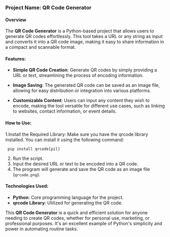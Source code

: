 ### Project Name: QR Code Generator

#### Overview

The **QR Code Generator** is a Python-based project that allows users to generate QR codes effortlessly. This tool takes a URL or any string as input and converts it into a QR code image, making it easy to share information in a compact and scannable format.

#### Features:

- **Simple QR Code Creation**: Generate QR codes by simply providing a URL or text, streamlining the process of encoding information.
  
- **Image Saving**: The generated QR code can be saved as an image file, allowing for easy distribution or integration into various platforms.
  
- **Customizable Content**: Users can input any content they wish to encode, making the tool versatile for different use cases, such as linking to websites, contact information, or event details.

#### How to Use:

1.Install the Required Library: Make sure you have the qrcode library installed. You can install it using the following command:

     pip install qrcode[pil]

2. Run the script.
3. Input the desired URL or text to be encoded into a QR code.
4. The program will generate and save the QR code as an image file (`qrcode.png`).

#### Technologies Used:

- **Python**: Core programming language for the project.
- **qrcode Library**: Utilized for generating the QR code.

This **QR Code Generator** is a quick and efficient solution for anyone needing to create QR codes, whether for personal use, marketing, or professional purposes. It's an excellent example of Python's simplicity and power in automating routine tasks.
